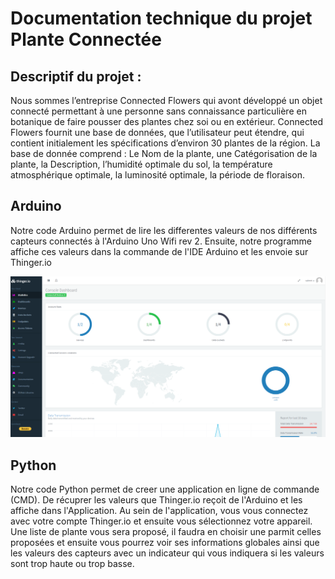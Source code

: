 ﻿# Documentation technique du projet Plante Connectée

## Descriptif du projet :

Nous sommes l’entreprise Connected Flowers qui avont développé un objet connecté permettant à une personne sans connaissance particulière en botanique de faire pousser des plantes chez soi ou en extérieur. Connected Flowers 
fournit une base de données, que l’utilisateur peut étendre, qui contient initialement les spécifications d’environ 30 plantes de la région. 
La base de donnée comprend : Le Nom de la plante, une Catégorisation de la plante, la Description, l’humidité optimale du sol, la température atmosphérique optimale, la luminosité optimale, la période de floraison.

## Arduino

Notre code Arduino permet de lire les differentes valeurs de nos différents capteurs connectés à l'Arduino Uno Wifi rev 2. Ensuite, notre programme affiche ces valeurs dans la commande de l'IDE Arduino et les
envoie sur Thinger.io

![ouverturefichier](/img/thinger_img.PNG)

## Python

Notre code Python permet de creer une application en ligne de commande (CMD). De récuprer les valeurs que Thinger.io reçoit de l'Arduino et les affiche dans l'Application. Au sein de l'application, vous vous connectez avec votre
compte Thinger.io et ensuite vous sélectionnez votre appareil. Une liste de plante vous sera proposé, il faudra en choisir une parmit celles proposées et ensuite vous pourrez voir ses informations globales ainsi que les valeurs des capteurs
avec un indicateur qui vous indiquera si les valeurs sont trop haute ou trop basse.


